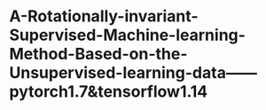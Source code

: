 # A-Rotationally-invariant-Supervised-Machine-learning-Method-Based-on-the-Unsupervised-learning-data——pytorch1.7&tensorflow1.14
